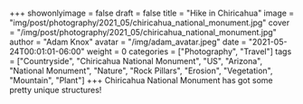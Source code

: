 +++
showonlyimage = false
draft = false
title = "Hike in Chiricahua"
image = "img/post/photography/2021_05/chiricahua_national_monument.jpg"
cover = "/img/post/photography/2021_05/chiricahua_national_monument.jpg"
author = "Adam Knox"
avatar = "/img/adam_avatar.jpeg"
date = "2021-05-24T00:01:01-06:00"
weight = 0
categories = ["Photography", "Travel"]
tags = ["Countryside", "Chiricahua National Monument", "US", "Arizona", "National Monument", "Nature", "Rock Pillars", "Erosion", "Vegetation", "Mountain", "Plant"]
+++
Chiricahua National Monument has got some pretty unique structures!
<!--more-->